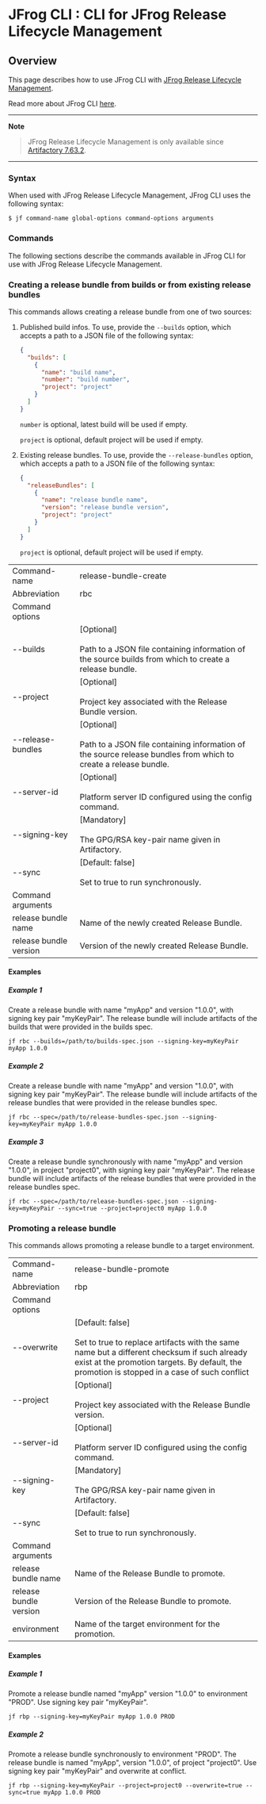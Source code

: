 # JFrog CLI : CLI for JFrog Release Lifecycle Management

## Overview

This page describes how to use JFrog CLI with [JFrog Release Lifecycle Management](https://jfrog.com/help/r/jfrog-artifactory-documentation/jfrog-release-lifecycle-management-solution).

Read more about JFrog CLI [here](https://jfrog.com/help/r/jfrog-cli).

---
**Note**
> JFrog Release Lifecycle Management is only available since [Artifactory 7.63.2](https://jfrog.com/help/r/jfrog-release-information/artifactory-7.63.2-cloud).
---

### Syntax

When used with JFrog Release Lifecycle Management, JFrog CLI uses the following syntax:

	$ jf command-name global-options command-options arguments

### Commands

The following sections describe the commands available in JFrog CLI for use with JFrog Release Lifecycle Management.

### Creating a release bundle from builds or from existing release bundles

This commands allows creating a release bundle from one of two sources:
1. Published build infos. To use, provide the `--builds` option, which accepts a path to a JSON file of the following syntax:
    ```json
    {
      "builds": [
        {
          "name": "build name",
          "number": "build number",
          "project": "project"
        }
      ]
    }
    ```
    `number` is optional, latest build will be used if empty.
    
    `project` is optional, default project will be used if empty.

2. Existing release bundles. To use, provide the `--release-bundles` option, which accepts a path to a JSON file of the following syntax:
    ```json
    {
      "releaseBundles": [
        {
          "name": "release bundle name",
          "version": "release bundle version",
          "project": "project"
        }
      ]
    }
    ```
    `project` is optional, default project will be used if empty.

|                        |                                                                                                                                                                                                                                                                                       |
|------------------------|---------------------------------------------------------------------------------------------------------------------------------------------------------------------------------------------------------------------------------------------------------------------------------------|
| Command-name           | release-bundle-create                                                                                                                                                                                                                                                                 |
| Abbreviation           | rbc                                                                                                                                                                                                                                                                                   |
| Command options        |                                                                                                                                                                                                                                                                                       |
| --builds               | \[Optional\]<br><br>Path to a JSON file containing information of the source builds from which to create a release bundle.                                                                                                                                                            |
| --project              | \[Optional\]<br><br>Project key associated with the Release Bundle version.                                                                                                                                                                                                           |
| --release-bundles      | \[Optional\]<br><br>Path to a JSON file containing information of the source release bundles from which to create a release bundle.                                                                                                                                                   |
| --server-id            | \[Optional\]<br><br>Platform server ID configured using the config command.                                                                                                                                                                                                           |
| --signing-key          | \[Mandatory\]<br><br>The GPG/RSA key-pair name given in Artifactory.                                                                                                                                                                                                                  |
| --sync                 | \[Default: false\]<br><br>Set to true to run synchronously.                                                                                                                                                                                                                           |
| Command arguments      |                                                                                                                                                                                                                                                                                       |
| release bundle name    | Name of the newly created Release Bundle.                                                                                                                                                                                                                                             |
| release bundle version | Version of the newly created Release Bundle.                                                                                                                                                                                                                                          |

#### Examples

##### Example 1

Create a release bundle with name "myApp" and version "1.0.0", with signing key pair "myKeyPair".
The release bundle will include artifacts of the builds that were provided in the builds spec. 

	jf rbc --builds=/path/to/builds-spec.json --signing-key=myKeyPair myApp 1.0.0

##### Example 2

Create a release bundle with name "myApp" and version "1.0.0", with signing key pair "myKeyPair".
The release bundle will include artifacts of the release bundles that were provided in the release bundles spec.

	jf rbc --spec=/path/to/release-bundles-spec.json --signing-key=myKeyPair myApp 1.0.0

##### Example 3

Create a release bundle synchronously with name "myApp" and version "1.0.0", in project "project0", with signing key pair "myKeyPair".
The release bundle will include artifacts of the release bundles that were provided in the release bundles spec.

	jf rbc --spec=/path/to/release-bundles-spec.json --signing-key=myKeyPair --sync=true --project=project0 myApp 1.0.0

### Promoting a release bundle

This commands allows promoting a release bundle to a target environment.

|                        |                                                                                                                                                                                                                        |
|------------------------|------------------------------------------------------------------------------------------------------------------------------------------------------------------------------------------------------------------------|
| Command-name           | release-bundle-promote                                                                                                                                                                                                 |
| Abbreviation           | rbp                                                                                                                                                                                                                    |
| Command options        |                                                                                                                                                                                                                        |
| --overwrite            | \[Default: false\]<br><br>Set to true to replace artifacts with the same name but a different checksum if such already exist at the promotion targets. By default, the promotion is stopped in a case of such conflict |
| --project              | \[Optional\]<br><br>Project key associated with the Release Bundle version.                                                                                                                                            |
| --server-id            | \[Optional\]<br><br>Platform server ID configured using the config command.                                                                                                                                            |
| --signing-key          | \[Mandatory\]<br><br>The GPG/RSA key-pair name given in Artifactory.                                                                                                                                                   |
| --sync                 | \[Default: false\]<br><br>Set to true to run synchronously.                                                                                                                                                            |
| Command arguments      |                                                                                                                                                                                                                        |
| release bundle name    | Name of the Release Bundle to promote.                                                                                                                                                                                 |
| release bundle version | Version of the Release Bundle to promote.                                                                                                                                                                              |
| environment            | Name of the target environment for the promotion.                                                                                                                                                                      |

#### Examples
##### Example 1

Promote a release bundle named "myApp" version "1.0.0" to environment "PROD".
Use signing key pair "myKeyPair".

	jf rbp --signing-key=myKeyPair myApp 1.0.0 PROD

##### Example 2

Promote a release bundle synchronously to environment "PROD".
The release bundle is named "myApp", version "1.0.0", of project "project0".
Use signing key pair "myKeyPair" and overwrite at conflict.

	jf rbp --signing-key=myKeyPair --project=project0 --overwrite=true --sync=true myApp 1.0.0 PROD
